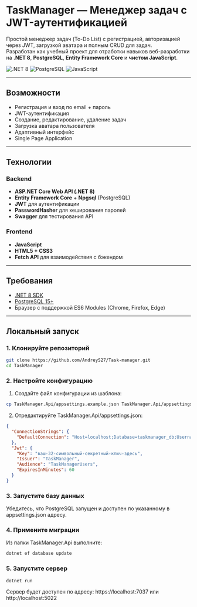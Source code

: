 # TaskManager — Менеджер задач с JWT-аутентификацией

Простой менеджер задач (To-Do List) с регистрацией, авторизацией через JWT, загрузкой аватара и полным CRUD для задач.  
Разработан как учебный проект для отработки навыков веб-разработки на **.NET 8**, **PostgreSQL**, **Entity Framework Core** и **чистом JavaScript**.

![.NET 8](https://img.shields.io/badge/.NET-8.0-512BD4?logo=.net)
![PostgreSQL](https://img.shields.io/badge/PostgreSQL-15+-336791?logo=postgresql)
![JavaScript](https://img.shields.io/badge/JavaScript-ES6+-F7DF1E?logo=javascript)

---

## Возможности

- Регистрация и вход по email + пароль
- JWT-аутентификация
- Создание, редактирование, удаление задач
- Загрузка аватара пользователя
- Адаптивный интерфейс
- Single Page Application
---

## Технологии

### Backend
- **ASP.NET Core Web API (.NET 8)**
- **Entity Framework Core** + **Npgsql** (PostgreSQL)
- **JWT** для аутентификации
- **PasswordHasher** для хеширования паролей
- **Swagger** для тестирования API

### Frontend
- **JavaScript**
- **HTML5 + CSS3**
- **Fetch API** для взаимодействия с бэкендом

---

## Требования

- [.NET 8 SDK](https://dotnet.microsoft.com/download/dotnet/8.0)
- [PostgreSQL 15+](https://www.postgresql.org/download/)
- Браузер с поддержкой ES6 Modules (Chrome, Firefox, Edge)

---

## Локальный запуск

### 1. Клонируйте репозиторий
```bash
git clone https://github.com/AndreyS27/Task-manager.git
cd TaskManager 
```
### 2. Настройте конфигурацию
1) Создайте файл конфигурации из шаблона:
```bash
cp TaskManager.Api/appsettings.example.json TaskManager.Api/appsettings.json
```
2) Отредактируйте TaskManager.Api/appsettings.json:
```json
{
  "ConnectionStrings": {
    "DefaultConnection": "Host=localhost;Database=taskmanager_db;Username=postgres;Password=ваш_пароль"
  },
  "Jwt": {
    "Key": "ваш-32-символьный-секретный-ключ-здесь",
    "Issuer": "TaskManager",
    "Audience": "TaskManagerUsers",
    "ExpiresInMinutes": 60
  }
}
```
### 3. Запустите базу данных
Убедитесь, что PostgreSQL запущен и доступен по указанному в appsettings.json адресу.

### 4. Примените миграции
Из папки TaskManager.Api выполните:
```bash
dotnet ef database update
```

### 5. Запустите сервер
```bash
dotnet run
```
Сервер будет доступен по адресу:
https://localhost:7037 или http://localhost:5022
